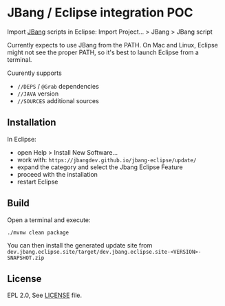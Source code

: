 JBang / Eclipse integration POC
===============================

Import [JBang](https://github.com/jbangdev/jbang) scripts in Eclipse: Import Project... > JBang > JBang script

Currently expects to use JBang from the PATH. On Mac and Linux, Eclipse might not see the proper PATH, so it's best to launch Eclipse from a terminal.

Cuurently supports 
- `//DEPS` / `@Grab` dependencies
- `//JAVA` version
- `//SOURCES` additional sources 

Installation
------------

In Eclipse:

- open Help > Install New Software...
- work with: `https://jbangdev.github.io/jbang-eclipse/update/`
- expand the category and select the Jbang Eclipse Feature
- proceed with the installation
- restart Eclipse


Build
-----

Open a terminal and execute:

    ./mvnw clean package
    
You can then install the generated update site from `dev.jbang.eclipse.site/target/dev.jbang.eclipse.site-<VERSION>-SNAPSHOT.zip`

License
-------
EPL 2.0, See [LICENSE](LICENSE) file.

